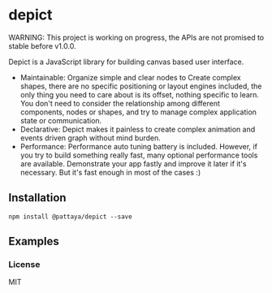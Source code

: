 # depict

WARNING: This project is working on progress, the APIs are not promised to stable before v1.0.0.

Depict is a JavaScript library for building canvas based user interface.

- Maintainable: Organize simple and clear nodes to Create complex shapes, there are no specific positioning or layout engines included, the only thing you need to care about is its offset, nothing specific to learn. You don't need to consider the relationship among different components, nodes or shapes, and try to manage complex application state or communication.
- Declarative: Depict makes it painless to create complex animation and events driven graph without mind burden.
- Performance: Performance auto tuning battery is included. However, if you try to build something really fast, many optional performance tools are available. Demonstrate your app fastly and improve it later if it's necessary. But it's fast enough in most of the cases :)

## Installation

`npm install @pattaya/depict --save`

## Examples

### License

MIT
